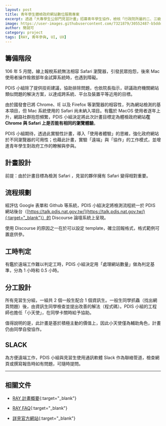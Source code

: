 ```yaml
---
layout: post
title: 青年學生體檢政府網站數位服務專案
excerpt: 透過「大專學生公部門見習計畫」招募青年學生協作，檢核「行政院所屬的二、三級機關網站」，是否相容於 Safari。
image: https://user-images.githubusercontent.com/7321879/30552487-b5ddd068-9cd0-11e7-8773-f94f81af7a7c.png
author: 簡就可
category: project
tags: [RAY, 青年參與, UI, UX]
---
```


## 籌備階段

106 年 5 月間，線上報稅系統無法相容 Safari 瀏覽器，引發民眾抱怨，後來 Mac 使用者操作銓敘部年金試算系統時，也遇到障礙。

PDIS 小組除了提供技術建議，協助排除問題，也依院長指示，研議政府機關網站類似問題的解決方案，以達成跨系統、平台及裝置平等近用的目標。

由於國發會已將 Chrome、IE 以及 Firefox 等瀏覽器的相容性，列為網站檢測的基本項目，但 Mac 系統使用的 Safari 尚未納入項目。有鑑於 MacOS 使用者逐年上升，網路社群抱怨頻繁，PDIS 小組決定將此次計畫目標定為體檢政府網站**在 Chrome 與 Safari 上是否能有相同的瀏覽體驗**。

PDIS 小組期待，透過此實驗性計畫，導入「使用者體驗」的思維，強化政府網站於不同瀏覽器的可用性；也藉此計畫，實驗「遠端」與「協作」的工作模式，並增進青年學生對政府工作的瞭解與參與。

## 計畫設計

前提：由於計畫目標為檢測 Safari ，見習的夥伴擁有 Safari 變得相對重要。

## 流程規劃

經評估 Google 表單和 Github 等系統，PDIS 小組決定將檢測流程統一於 PDIS 網站後台（[https://talk.pdis.nat.gov.tw/](https://talk.pdis.nat.gov.tw/){:target="_blank"}）的 Discourse 論壇系統上呈現。

使用 Discourse 的原因之一在於可以設定 template，確立回報格式，格式範例可置底供參。

## 工時判定

有鑑於遠端工作難以判定工時，PDIS 小組決定用「處理網站數量」做為判定基準，分為 1 小時和 0.5 小時。

## 分工設計

所有見習生分組，一組共 2 個一般生配合 1 個資訊生。一般生同學抓蟲（找出網頁問題）後，由資訊生同學檢查並提出改善的解法（程式碼）。PDIS 小組的工程師也擔任「小天使」，在同學卡關時給予協助。

值得說明的是，此計畫是基於積極主動的價值上，因此小天使僅為輔助角色，計畫仍由同學自發協作。

## SLACK

為方便遠端工作，PDIS 小組與見習生使用通訊軟體 Slack 作為聯絡管道，檢查網頁或撰寫報告時如有問題，可隨時提問。

---

## 相關文件

- [RAY 計畫概要](https://docs.google.com/document/d/1frpciBMwBz0SjOfoB6DIukM6OR3slcpfINa6PevCJtk/){:target="_blank"}

- [RAY FAQ](http://ray.pdis.tw/#faq){:target="_blank"}

- [詳見官方網站](https://ray2017.pdis.nat.gov.tw/){:target="_blank"}
